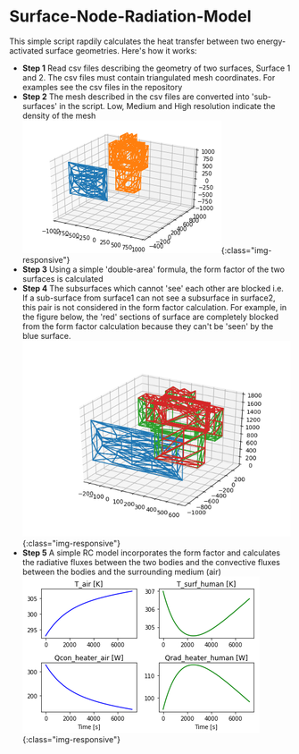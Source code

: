 # Surface-Node-Radiation-Model
This simple script rapdily calculates the heat transfer between two energy-activated surface geometries. Here's how it works:
- **Step 1** Read csv files describing the geometry of two surfaces, Surface 1 and 2. The csv files must contain triangulated mesh coordinates. For examples see the csv files in the repository
- **Step 2** The mesh described in the csv files are converted into 'sub-surfaces' in the script. Low, Medium and High resolution indicate the density of the mesh
![Meshes of the two energy activated surfaces](/Images/Figure_0.png){:class="img-responsive"}
- **Step 3** Using a simple 'double-area' formula, the form factor of the two surfaces is calculated
- **Step 4** The subsurfaces which cannot 'see' each other are blocked i.e. If a sub-surface from surface1 can not see a subsurface in surface2, this pair is not considered in the form factor calculation. For example, in the figure below, the 'red' sections of surface are completely blocked from the form factor calculation because they can't be 'seen' by the blue surface.
![Blaocked surfaces (in red)](/Images/Figure_1.png){:class="img-responsive"}
- **Step 5** A simple RC model incorporates the form factor and calculates the radiative fluxes between the two bodies and the convective fluxes between the bodies and the surrounding medium (air)
![Sample output of the RC model](/Images/RCresults.png){:class="img-responsive"}
